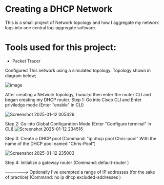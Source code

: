 # Creating a DHCP Network
This is a small project of Network topology and how I aggregate my network logs into one central log-aggregate software.

# Tools used for this project:
- Packet Tracer

Configured This network using a simulated topology. Topology shown in diagram below;

![image](https://github.com/user-attachments/assets/be8ed664-bb53-491b-a5fe-867c3e61a33c)

After creating a Network topology, I woul;d then enter the router CLI and began creating my DHCP router.
Step 1: Go into Cisco CLI and Enter priviledge mode
(Enter "enable" in CLI)

![Screenshot 2025-01-12 005429](https://github.com/user-attachments/assets/cf4d5865-f93d-4ef8-9e03-7a5f0996b905)

Step 2: Go into Global Configuration Mode
(Enter "Configure terminal" in CLI)
![Screenshot 2025-01-12 234516](https://github.com/user-attachments/assets/74e21243-2073-4d82-968d-d225b29f08f6)

Step 3: Create a DHCP pool
(Command: "ip dhcp pool Chris-pool" With the name of the DHCP pool named "Chris-Pool")

![Screenshot 2025-01-12 235003](https://github.com/user-attachments/assets/7032e86b-e740-412e-90ba-1fe29410784e)

Step 4: Initialize a gateway router
(Command: default-router <default-gateway>)

---------> Optionally I've exempted a range of IP addresses (for the sake of practice)
(Command: no ip dhcp excluded-addresses <starting-address> <ending-address>)

